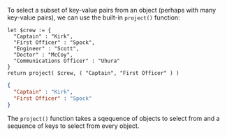 To select a subset of key-value pairs from an object (perhaps with many key-value pairs), we can use the built-in ``project()`` function:

```jsoniq
let $crew := {
  "Captain" : "Kirk",
  "First Officer" : "Spock",
  "Engineer" : "Scott",
  "Doctor" : "McCoy",
  "Communications Officer" : "Uhura"
}
return project( $crew, ( "Captain", "First Officer" ) )
```

```json
{
  "Captain" : "Kirk",
  "First Officer" : "Spock"
}
```

The ``project()`` function takes a sqequence of objects to select from and a sequence of keys to select from every object.
